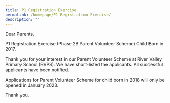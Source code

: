 ```yaml
---
title: P1 Registration Exercise
permalink: /homepage/P1-Registration-Exercise/
description: ""
---
```



Dear Parents,

P1 Registration Exercise (Phase 2B Parent Volunteer Scheme) Child Born in 2017.

Thank you for your interest in our Parent Volunteer Scheme at River Valley Primary School (RVPS). We have short-listed the applicants. All successful applicants have been notified.

Applications for Parent Volunteer Scheme for child born in 2018 will only be opened in January 2023.

Thank you.